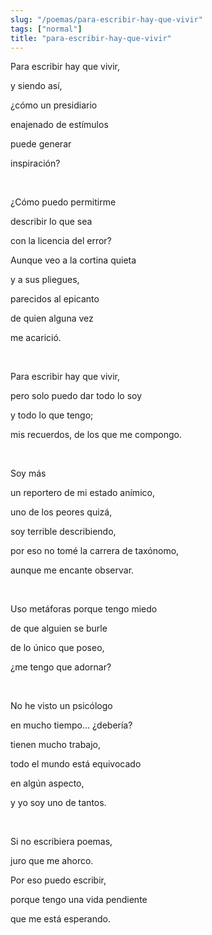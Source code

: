 ```yaml
---
slug: "/poemas/para-escribir-hay-que-vivir"
tags: ["normal"]
title: "para-escribir-hay-que-vivir"
---
```

Para escribir hay que vivir,

y siendo así,

¿cómo un presidiario

enajenado de estímulos

puede generar

inspiración?

&nbsp;

¿Cómo puedo permitirme

describir lo que sea

con la licencia del error?

Aunque veo a la cortina quieta

y a sus pliegues,

parecidos al epicanto

de quien alguna vez

me acarició.

&nbsp;

Para escribir hay que vivir,

pero solo puedo dar todo lo soy

y todo lo que tengo;

mis recuerdos, de los que me compongo.

&nbsp;

Soy más

un reportero de mi estado anímico,

uno de los peores quizá,

soy terrible describiendo,

por eso no tomé la carrera de taxónomo,

aunque me encante observar.

&nbsp;

Uso metáforas porque tengo miedo

de que alguien se burle

de lo único que poseo,

¿me tengo que adornar?

&nbsp;

No he visto un psicólogo

en mucho tiempo… ¿debería?

tienen mucho trabajo,

todo el mundo está equivocado

en algún aspecto,

y yo soy uno de tantos.

&nbsp;

Si no escribiera poemas,

juro que me ahorco.

Por eso puedo escribir,

porque tengo una vida pendiente

que me está esperando.